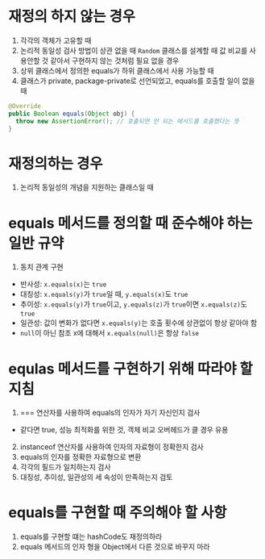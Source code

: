 # 재정의 하지 않는 경우

1. 각각의 객체가 고유할 때
2. 논리적 동일성 검사 방법이 상관 없을 때
  `Random` 클래스를 설계할 때 값 비교를 사용안할 것 같아서 구현하지 않는 것처럼 필요 없을 경우
3. 상위 클래스에서 정의한 equals가 하위 클래스에서 사용 가능할 때
4. 클래스가 private, package-private로 선언되었고, equals를 호출할 일이 없을 때
 
  ```java
  @Override
  public Boolean equals(Object obj) {
    throw new AssertionError(); // 호출되면 안 되는 메서드를 호출했다는 뜻
  }
  ```

# 재정의하는 경우

1. 논리적 동일성의 개념을 지원하는 클래스일 때

# equals 메서드를 정의할 때 준수해야 하는 일반 규약

1. 동치 관계 구현

  - 반사성: `x.equals(x)`는 `true`
  - 대칭성: `x.equals(y)`가 `true`일 때, `y.equals(x)`도 `true`
  - 추이성: `x.equals(y)`가 `true`이고, `y.equals(z)`가 `true`이면 `x.equals(z)`도 `true`
  - 일관성: 값이 변화가 없다면 `x.equals(y)`는 호출 횟수에 상관없이 항상 같아야 함
  - `null`이 아닌 참조 x에 대해서 `x.equals(null)`은 항상 `false`
    
# equlas 메서드를 구현하기 위해 따라야 할 지침

1. === 연산자를 사용하여 equals의 인자가 자기 자신인지 검사
  - 같다면 true, 성능 최적화를 위한 것, 객체 비교 오버헤드가 클 경우 유용
2. instanceof 연산자를 사용하여 인자의 자료형이 정확한지 검사
3. equals의 인자를 정확한 자료형으로 변환
4. 각각의 필드가 일치하는지 검사
5. 대칭성, 추이성, 일관성의 세 속성이 만족하는지 검토

# equals를 구현할 때 주의해야 할 사항

1. equals를 구현할 떄는 hashCode도 재정의하라
2. equals 메서드의 인자 형을 Object에서 다른 것으로 바꾸지 마라
